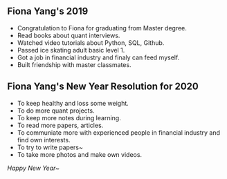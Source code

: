 
## Fiona Yang's 2019
* Congratulation to Fiona for graduating from Master degree.
* Read books about quant interviews.
* Watched video tutorials about Python, SQL, Github.
* Passed ice skating adult basic level 1.
* Got a job in financial industry and finaly can feed myself.
* Built friendship with master classmates.

## Fiona Yang's New Year Resolution for 2020
* To keep healthy and loss some weight.
* To do more quant projects.
* To keep more notes during learning.
* To read more papers, articles.
* To communiate more with experienced people in financial industry and find own interests.
* To try to write papers~
* To take more photos and make own videos.

*Happy New Year~*
